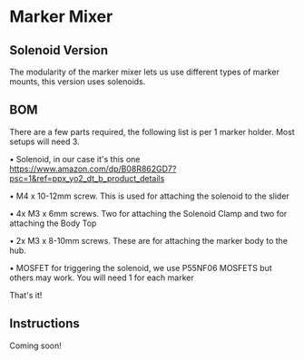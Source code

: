 # Marker Mixer 
## Solenoid Version

The modularity of the marker mixer lets us use different types of marker mounts, this version uses solenoids. 

## BOM

There are a few parts required, the following list is per 1 marker holder. Most setups will need 3.

• Solenoid, in our case it's this one https://www.amazon.com/dp/B08R862GD7?psc=1&ref=ppx_yo2_dt_b_product_details

• M4 x 10-12mm screw. This is used for attaching the solenoid to the slider

• 4x M3 x 6mm screws. Two for attaching the Solenoid Clamp and two for attaching the Body Top

• 2x M3 x 8-10mm screws. These are for attaching the marker body to the hub.

• MOSFET for triggering the solenoid, we use P55NF06 MOSFETS but others may work. You will need 1 for each marker

That's it! 

## Instructions

Coming soon!
